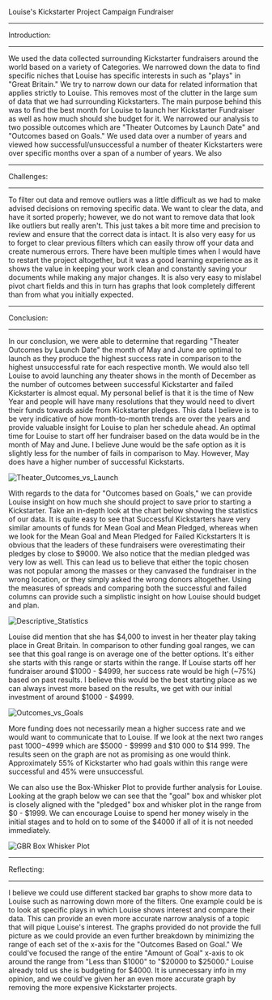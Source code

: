 Louise's Kickstarter Project Campaign Fundraiser

---

Introduction:

---

We used the data collected surrounding Kickstarter fundraisers around the world based on a variety of Categories. We narrowed down the data to find specific niches that Louise has specific interests in such as "plays" in "Great Britain."  We try to narrow down our data for related information that applies strictly to Louise. This removes most of the clutter in the large sum of data that we had surrounding Kickstarters. The main purpose behind this was to find the best month for Louise to launch her Kickstarter Fundraiser as well as how much should she budget for it. We narrowed our analysis to two possible outcomes which are "Theater Outcomes by Launch Date" and "Outcomes based on Goals." We used data over a number of years and viewed how successful/unsuccessful a number of theater Kickstarters were over specific months over a span of a number of years. We also


---

Challenges:

---

To filter out data and remove outliers was a little difficult as we had to make advised decisions on removing specific data. We want to clear the data, and have it sorted properly; however, we do not want to remove data that look like outliers but really aren't. This just takes a bit more time and precision to review and ensure that the correct data is intact. It is also very easy for us to forget to clear previous filters which can easily throw off your data and create numerous errors. There have been multiple times when I would have to restart the project altogether, but it was a good learning experience as it shows the value in keeping your work clean and constantly saving your documents while making any major changes. It is also very easy to mislabel pivot chart fields and this in turn has graphs that look completely different than from what you initially expected. 

 

---

Conclusion:

---

In our conclusion, we were able to determine that regarding "Theater Outcomes by Launch Date" the month of May and June are optimal to launch as they produce the highest success rate in comparison to the highest unsuccessful rate for each respective month. We would also tell Louise to avoid launching any theater shows in the month of December as the number of outcomes between successful Kickstarter and failed Kickstarter is almost equal. My personal belief is that it is the time of New Year and people will have many resolutions that they would need to divert their funds towards aside from Kickstarter pledges. This data I believe is to be very indicative of how month-to-month trends are over the years and provide valuable insight for Louise to plan her schedule ahead. An optimal time for Louise to start off her fundraiser based on the data would be in the month of May and June. I believe June would be the safe option as it is slightly less for the number of fails in comparison to May. However, May does have a higher number of successful Kickstarts.


![Theater_Outcomes_vs_Launch](https://i.ibb.co/RpcVXHd/Theater-Outcomes-vs-Launch.png)
 

With regards to the data for "Outcomes based on Goals," we can provide Louise insight on how much she should project to save prior to starting a Kickstarter. Take an in-depth look at the chart below showing the statistics of our data. It is quite easy to see that Successful Kickstarters have very similar amounts of funds for Mean Goal and Mean Pledged, whereas when we look for the Mean Goal and Mean Pledged for Failed Kickstarters It is obvious that the leaders of these fundraisers were overestimating their pledges by close to $9000. We also notice that the median pledged was very low as well. This can lead us to believe that either the topic chosen was not popular among the masses or they canvased the fundraiser in the wrong location, or they simply asked the wrong donors altogether. Using the measures of spreads and comparing both the successful and failed columns can provide such a simplistic insight on how Louise should budget and plan.

 ![Descriptive_Statistics](https://i.ibb.co/yQK7Vsr/Descriptive-Statistics.png)

Louise did mention that she has $4,000 to invest in her theater play taking place in Great Britain. In comparison to other funding goal ranges, we can see that this goal range is on average one of the better options. It's either she starts with this range or starts within the range. If Louise starts off her fundraiser around $1000 - $4999, her success rate would be high (~75%) based on past results. I believe this would be the best starting place as we can always invest more based on the results, we get with our initial investment of around $1000 - $4999.

![Outcomes_vs_Goals](https://i.ibb.co/TPpZLpB/Outcomes-vs-Goals.png)

More funding does not necessarily mean a higher success rate and we would want to communicate that to Louise. If we look at the next two ranges past $1000-$4999 which are $5000 - $9999 and $10 000 to $14 999. The results seen on the graph are not as promising as one would think. Approximately 55% of Kickstarter who had goals within this range were successful and 45% were unsuccessful.

We can also use the Box-Whisker Plot to provide further analysis for Louise. Looking at the graph below we can see that the "goal" box and whisker plot is closely aligned with the "pledged" box and whisker plot in the range from $0 - $1999. We can encourage Louise to spend her money wisely in the initial stages and to hold on to some of the $4000 if all of it is not needed immediately.

![GBR Box Whisker Plot](https://i.ibb.co/VN7CfLv/GBR-Box-Whisker-Plot.png)

---

Reflecting:

---


I believe we could use different stacked bar graphs to show more data to Louise such as narrowing down more of the filters. One example could be is to look at specific plays in which Louise shows interest and compare their data. This can provide an even more accurate narrow analysis of a topic that will pique Louise's interest. The graphs provided do not provide the full picture as we could provide an even further breakdown by minimizing the range of each set of the x-axis for the "Outcomes Based on Goal." We could've focused the range of the entire "Amount of Goal" x-axis to ok around the range from "Less than $1000" to "$20000 to $25000."  Louise already told us she is budgeting for $4000. It is unnecessary info in my opinion, and we could've given her an even more accurate graph by removing the more expensive Kickstarter projects.

 
